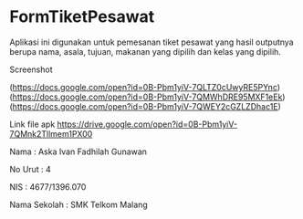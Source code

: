 # FormTiketPesawat
Aplikasi ini digunakan untuk pemesanan tiket pesawat yang hasil outputnya berupa nama, asala, tujuan,
makanan yang dipilih dan kelas yang dipilih.

Screenshot

(https://docs.google.com/open?id=0B-Pbm1yiV-7QLTZ0cUwyRE5PYnc)
(https://docs.google.com/open?id=0B-Pbm1yiV-7QMWhDRE95MXF1eEk)
(https://docs.google.com/open?id=0B-Pbm1yiV-7QWEY2cGZLZDhac1E)

Link file apk https://drive.google.com/open?id=0B-Pbm1yiV-7QMnk2Tllmem1PX00

Nama : Aska Ivan Fadhilah Gunawan

No Urut : 4

NIS : 4677/1396.070

Nama Sekolah : SMK Telkom Malang
